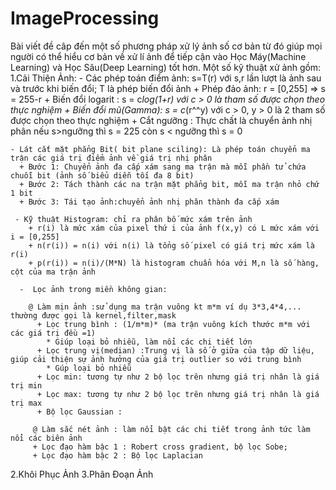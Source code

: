 # ImageProcessing
Bài viết đề câp đến một số phương pháp xử lý ảnh số cơ bản từ đó giúp mọi người có thể hiểu cơ bản về xử lí ảnh để tiếp cận vào Học Máy(Machine Learning) và Học Sâu(Deep Learning) tốt hơn. Một số  kỹ thuật xử ảnh gồm:
  1.Cải Thiện Ảnh:
    - Các phép toán điểm ảnh: s=T(r) với s,r lần lượt là ảnh sau và trước khi biến đổi; T là phép biến đổi ảnh
      + Phép đảo ảnh: r = [0,255] => s = 255-r
      + Biến đổi logarit : s = c*log(1+r) với c > 0 là tham số được chọn theo thực nghiệm
      + Biến đổi mũ(Gamma): s = c*(r^^y) với c > 0, y > 0 là 2 tham số được chọn theo thực nghiệm
      + Cắt ngưỡng : Thực chất là chuyển ảnh nhị phân nếu s>ngưỡng thì s = 225 còn s < ngưỡng thì s = 0  
      
    - Lát cắt mặt phẳng Bit( bit plane sciling): Là phép toán chuyển ma trận các giá trị điểm ảnh về giá trị nhị phân
      + Bước 1: Chuyển ảnh đa cấp xám sang ma trận mà mỗi phần tử chứa chuỗi bit (ảnh số biểu diễn tối đa 8 bit)
      + Bước 2: Tách thành các na trận mặt phẳng bit, mỗi ma trận nhỏ chứ 1 bit
      + Bước 3: Tái tạo ảnh:chuyển ảnh nhị phân thành đa cấp xám 
      
     - Kỹ thuật Histogram: chỉ ra phân bố mức xám trên ảnh
        + r(i) là mức xám của pixel thứ i của ảnh f(x,y) có L mức xám với i = [0,255]
        + n(r(i)) = n(i) với n(i) là tổng số pixel có giá trị mức xám là r(i)
        + p(r(i)) = n(i)/(M*N) là histogram chuẩn hóa với M,n là số hàng, cột của ma trận ảnh
        
      -  Lọc ảnh trong miền không gian:
      
        @ Làm mịn ảnh :sử dụng ma trận vuông kt m*m ví dụ 3*3,4*4,... thường được gọi là kernel,filter,mask
          + Lọc trung bình : (1/m*m)* (ma trận vuông kích thước m*m với các giá trị đều =1)
            * Giúp loại bỏ nhiễu, làm nổi các chi tiết lớn
          + Lọc trung vị(median) :Trung vị là số ở giữa của tập dữ liệu, giúp cải thiện sự ảnh hưởng của giá trị outlier so với trung bình
            * Gúp loại bỏ nhiễu
          + Lọc min: tương tự như 2 bộ lọc trên nhưng giá trị nhân là giá trị min
          + Lọc max: tương tự như 2 bộ lọc trên nhưng giá trị nhân là giá trị max
          + Bộ lọc Gaussian :
          
         @ Làm sắc nét ảnh : làm nổi bật các chi tiết trong ảnh tức làm nổi các biên ảnh
         + Lọc đạo hàm bậc 1 : Robert cross gradient, bộ lọc Sobe;
         + Lọc đạo hàm bậc 2 : Bộ lọc Laplacian     
  2.Khôi Phục Ảnh
  3.Phân Đoạn Ảnh 
